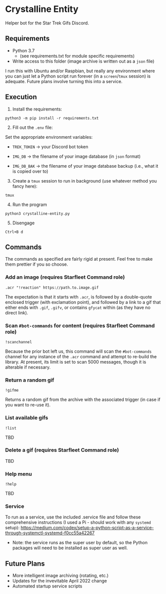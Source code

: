 # Crystalline Entity
Helper bot for the Star Trek Gifs Discord.

## Requirements

* Python 3.7
  * (see requirements.txt for module specific requirements)
* Write access to this folder (image archive is written out as a `json` file)

I run this with Ubuntu and/or Raspbian, but really any environment where you can just let a Python script run forever (in a `screen`/`tmux` session) is adequate.  Future plans involve turning this into a service.

## Execution

1. Install the requirements:

`python3 -m pip install -r requirements.txt`

2. Fill out the `.env` file:

Set the appropriate environment variables:

  * `TREK_TOKEN` -> your Discord bot token
  
  * `IMG_DB` -> the filename of your image database (in `json` format)
  
  * `IMG_DB_BAK` -> the filename of your image database backup (i.e., what it is copied over to)

3. Create a `tmux` session to run in background (use whatever method you fancy here):

`tmux`

4. Run the program

`python3 crystalline-entity.py`

5. Disengage

`Ctrl+B d`

## Commands

The commands as specified are fairly rigid at present.  Feel free to make them prettier if you so choose.

### Add an image (requires Starfleet Command role)

`.acr "!reaction" https://path.to.image.gif`

The expectation is that it starts with `.acr`, is followed by a double-quote enclosed trigger (with exclamation point), and followed by a link to a gif that either ends with `.gif`, `.gifv`, or contains `gfycat` within (as they have no direct link).

### Scan `#bot-commands` for content (requires Starfleet Command role)

`!scanchannel`

Because the prior bot left us, this command will scan the `#bot-commands` channel for any instance of the `.acr` command and attempt to re-build the library.  At present, its limit is set to scan 5000 messages, though it is alterable if necessary.

### Return a random gif

`!gifme`

Returns a random gif from the archive with the associated trigger (in case if you want to re-use it).

### List available gifs

`!list`

TBD

### Delete a gif (requires Starfleet Command role)

TBD

### Help menu

`!help`

TBD

### Service

To run as a service, use the included .service file and follow these comprehensive instructions (I used a Pi - should work with any `systemd` setup): https://medium.com/codex/setup-a-python-script-as-a-service-through-systemctl-systemd-f0cc55a42267
  * Note: the service runs as the super user by default, so the Python packages will need to be installed as super user as well.

## Future Plans

* More intelligent image archiving (rotating, etc.)
* Updates for the invevitable April 2022 change
* Automated startup service scripts

